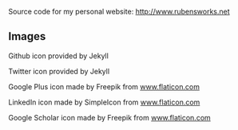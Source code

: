 Source code for my personal website: http://www.rubensworks.net

## Images

Github icon provided by Jekyll

Twitter icon provided by Jekyll

Google Plus icon made by Freepik from www.flaticon.com
 
LinkedIn icon made by SimpleIcon from www.flaticon.com

Google Scholar icon made by Freepik from www.flaticon.com

